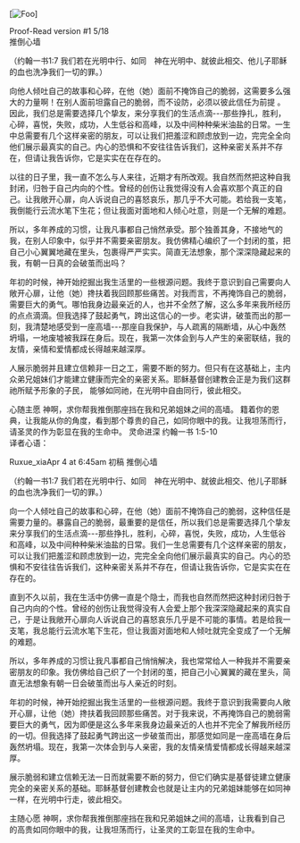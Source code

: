 
[![Foo](https://drive.google.com/uc?id=0B0fmW_TsoVUOaHRYdkM2VVRwLWs)]

Proof-Read version #1 5/18   
推倒心墙

（约翰一书1:7 我们若在光明中行、如同　神在光明中、就彼此相交、他儿子耶稣的血也洗净我们一切的罪。）

向他人倾吐自己的故事和心碎，在他（她）面前不掩饰自己的脆弱，这需要多么强大的力量啊！在别人面前坦露自己的脆弱，而不设防，必须以彼此信任为前提 。因此，我们总是需要选择几个挚友，来分享我们的生活点滴---那些挣扎，胜利，心碎，喜悦，失败，成功，人生低谷和高峰，以及中间种种柴米油盐的日常。一生中总需要有几个这样亲密的朋友，可以让我们把羞涩和顾虑放到一边，完完全全向他们展示最真实的自己。内心的恐惧和不安往往告诉我们，这种亲密关系并不存在，但请让我告诉你，它是实实在在存在的。

以往的日子里，我一直不怎么与人来往，近期才有所改观。我自然而然把这种自我封闭，归咎于自己内向的个性。曾经的创伤让我觉得没有人会喜欢那个真正的自己。让我敞开心扉，向人诉说自己的喜怒哀乐，那几乎不大可能。若给我一支笔，我倒能行云流水笔下生花；但让我面对面地和人倾心吐意，则是一个无解的难题。

所以，多年养成的习惯，让我凡事都自己悄然承受。那个独善其身，不接地气的我，在别人印象中，似乎并不需要亲密朋友。我仿佛精心编织了一个封闭的茧，把自己小心翼翼地藏在里头，包裹得严严实实。简直无法想象，那个深深隐藏起来的我，有朝一日真的会破茧而出吗？

年初的时候，神开始挖掘出我生活里的一些根源问题。我终于意识到自己需要向人敞开心扉，让他（她）搀扶着我回顾那些痛苦。对我而言，不再掩饰自己的脆弱，需要巨大的勇气。哪怕我身边最亲近的人，也并不全然了解，这么多年来我所经历的点点滴滴。但我选择了鼓起勇气，跨出这信心的一步。老实讲，破茧而出的那一刻，我清楚地感受到一座高墙---那座自我保护，与人疏离的隔断墙，从心中轰然坍塌，一地废墟被我踩在身后。现在，我第一次体会到与人产生的亲密联结，我的友情，亲情和爱情都成长得越来越深厚。

人展示脆弱并且建立信赖非一日之工，需要不断的努力。但只有在这基础上，主内众弟兄姐妹们才能建立健康而完全的亲密关系。耶稣基督创建教会正是为我们这群祂所赋予形象的子民， 能够如同祂，在光明中自由同行，彼此相交。

心随主愿
神啊，求你帮我推倒那座挡在我和兄弟姐妹之间的高墙。 籍着你的恩典，让我能从你的角度，看到那个尊贵的自己，如同你眼中的我。让我坦荡而行，请圣灵的作为彰显在我的生命中。
灵命进深
约翰一书  1:5-10 	
译者心语：



Ruxue_xiaApr 4 at 6:45am  初稿
推倒心墙

（约翰一书1:7 我们若在光明中行、如同　神在光明中、就彼此相交、他儿子耶稣的血也洗净我们一切的罪。）

向一个人倾吐自己的故事和心碎，在他（她）面前不掩饰自己的脆弱，这种信任是需要力量的。暴露自己的脆弱，最重要的是信任，所以我们总是需要选择几个挚友来分享我们的生活点滴---那些挣扎，胜利，心碎，喜悦，失败，成功，人生低谷和高峰，以及中间种种柴米油盐的日常。我们一生总需要有几个这样亲密的朋友，可以让我们把羞涩和顾虑放到一边，完完全全向他们展示最真实的自己。内心的恐惧和不安往往告诉我们，这种亲密关系并不存在，但请让我告诉你，它是实实在在存在的。

直到不久以前，我在生活中仿佛一直是个隐士，而我也自然而然把这种封闭归咎于自己内向的个性。曾经的创伤让我觉得没有人会爱上那个我深深隐藏起来的真实自己，于是让我敞开心扉向人诉说自己的喜怒哀乐几乎是不可能的事情。若是给我一支笔，我总能行云流水笔下生花，但让我面对面地和人倾吐就完全变成了一个无解的难题。

所以，多年养成的习惯让我凡事都自己悄悄解决，我也常常给人一种我并不需要亲密朋友的印象。我仿佛给自己织了一个封闭的茧，把自己小心翼翼的藏在里头，简直无法想象有朝一日会破茧而出与人亲近的时刻。

年初的时候，神开始挖掘出我生活里的一些根源问题。我终于意识到我需要向人敞开心扉，让他（她）搀扶着我回顾那些痛苦。对于我来说，不再掩饰自己的脆弱需要巨大的勇气，因为即便是这么多年来我身边最亲近的人也并不完全了解我所经历的一切。但我选择了鼓起勇气跨出这一步破茧而出，那感觉如同是一座高墙在身后轰然坍塌。现在，我第一次体会到与人亲密，我的友情亲情爱情都成长得越来越深厚。

展示脆弱和建立信赖无法一日而就需要不断的努力，但它们确实是基督徒建立健康完全的亲密关系的基础。耶稣基督创建教会也就是让主内的兄弟姐妹能够在如同神一样，在光明中行走，彼此相交。

主随心愿
神啊，求你帮我推倒那座挡在我和兄弟姐妹之间的高墙，让我看到自己的高贵如同你眼中的我，让我坦荡而行，让圣灵的工彰显在我的生命中。

